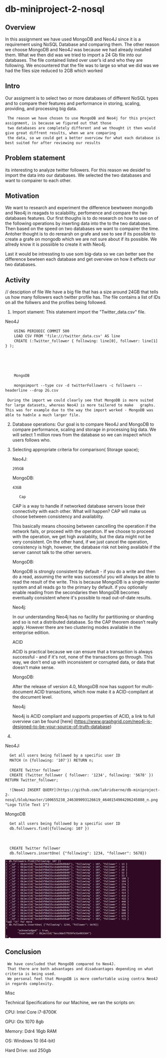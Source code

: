 # db-miniproject-2-nosql

## Overview
In this assignment we have used MongoDB and Neo4J since it is a requirement using NoSQL Database and comparing them. The other reason we choose MongoDB and Neo4J was because we had already installed them. 
What we then did was we tried to import a 24 Gb file into our databases. 
The file contained listed over user’s id and who they are following. 
We encountered that the file was to large so what we did was we had the files size reduced to 2GB which worked
 
## Intro
Our assigment is to select two or more databases of different NoSQL types and to compare their features
and performance in storing, scaling, providing, and processing big data.

     The reason we have chosen to use MongoDB and Neo4j for this project assignment, is because we figured out that those
     two databases are completely different and we thought it then would give great diffrent results, when we are comparing
     the data, so we could get a better overview for what each database is best suited for after reviewing our results
 
## Problem statement 
its interesting to analyze twitter followers. For this reason we desidef to import the data into our databases. We selected the two databases and want to compairer to each other. 

## Motivation 

 We want to research and experiment the difference bewtween mongodb and Neo4j in reagads to scalability, perfomence and compare the two databases features. 
Our first thoughs is to do research on how to use on of the following operations by inserting data into the to the two databases. Then based on the speed on two databases we want to compairer the time. Antoher thought is to do rerearsh on grafe and see to see if its possible to create a grafe on mongodb which we are not sure about if its possible. We allredy know it is possiible to create it with Neo4j. 

Last it would be intressting to use som big-data so we can better see the difference bewteen each database and get overview on how it effects our two databases. 

## Activity
// desciption of file
We have a big file that has a size around 24GB that tells us how many followers each twitter profile has. The file contains a list of IDs on all the follwers and the profiles being followed.

1)  Import stament: This statement import the "Twitter_data.csv" file.

   Neo4J
               
        USING PERIODIC COMMIT 500
        LOAD CSV FROM 'file:///twitter_data.csv' AS line
        CREATE (:Twitter_follower { following: line[0], follower: line[1] } );
 


     
     
        MongoDB
                   
        mongoimport --type csv -d twitterFollowers -c followers --headerline --drop 2G.csv
     
     During the import we could clearly see that MongoDB is more suited for large datasets, whereas Neo4J is more tailered to make   graphs. This was for example due to the way the import worked - MongoDB was able to hadnle a much larger file.

2)    Database operations:
   Our goal is to compare Neo4J and MongoDB to compare performance, scaling and storage in processing big data.
   We will select 1 million rows from the database so we can inspect which users follows who.


3)  Selecting appropriate criteria for comparison( Storage space);
    
      Neo4J:
      
      ```
      295GB
      ```
     
     MongoDB:
     
     ```
     43GB  
      ```
      
           Cap
     
     CAP is a way to handle if networked database servers loose their connectivity with each other. What will happen? CAP will make us choose between consistency and availablity.
     
     This basically means choosing between cancelling the operation if the network fails, or proceed with the operation. If we choose to proceed with the operation, we get high availablity, but the data might not be very consistent. On the other hand, if we just cancel the operation, consistency is high, however, the database risk not being available if the server cannot talk to the other servers.
     
     MongoDB:
     
     MongoDB is strongly consistent by default - if you do a write and then do a read,
     assuming the write was successful you will always be able to read the result of the write.
     This is because MongoDB is a single-master system and all reads go to the primary by default.
     if you optionally enable reading from the secondaries then MongoDB becomes eventually consistent where
     it's possible to read out-of-date results.
     
     Neo4j:
     
     In our understanding Neo4j has no facility for partitioning or sharding and so is not a distributed database.
     So the CAP theorem doesn’t really apply. However there are two clustering modes available in the enterprise edition.
     
     
     
     ACID
     
     ACID is practical because we can ensure that a transaction is always successful - and if it's not, none of the transactions go through. This way, we don't end up with inconsistent or corrupted data, or data that doesn't make sense.
     
     MongoDB:
      
      After the release of version 4.0, MongoDB now has support for multi-document ACID transactions,
      which now make it a ACID-compilant at the document level.
     
     
     Neo4j:
     
     Neo4j is ACID compliant and supports properties of ACID, a link to full overview can be found [here] (https://www.graphgrid.com/neo4j-is-designed-to-be-your-source-of-truth-database)
4)
  Neo4J:
  
      Get all users being followed by a specific user ID
      MATCH (n {following: '107'}) RETURN n;
      
      CREATE Twitter follower
      CREATE (Twitter_follower { follower: '1234', following: '5678' }) RETURN Twitter_follower;
      
      ![Neo4J INSERT QUERY](https://github.com/lakridserne/db-miniproject-2-nosql/blob/master/100655238_246389093126619_4640154904206245888_n.png "Logo Title Text 1")
      
  MongoDB
  
      Get all users being followed by a specific user ID      
      db.followers.find({following: 107 })
      
      
      
      CREATE Twitter follower
      db.followers.insertOne( {"following": 1234, "follower": 5678})
      
![MongoDB INSERT QUERY](https://github.com/lakridserne/db-miniproject-2-nosql/blob/master/100495141_1407676352774106_4294128089455132672_n.png "Logo Title Text 1")


## Conclusion
      
     We have concluded that MongoDB compared to Neo4J. 
     That there are both advantages and disadvantages depending on what criteria is being used. 
     We personal feel that MongoDB is more comfortable using contra Neo4J in regards complexity.
   
     
     
     
     
  

     
  Misc 
  
 Technical Specifications for our Machine, we ran the scripts on:
 
 CPU: Intel Core i7-8700K
 
 GPU: Gtx 1070 8gb
 
 Memory: Ddr4 16gb RAM
 
 OS: Windows 10 (64-bit)
 
 Hard Drive: ssd 250gb
     
     
